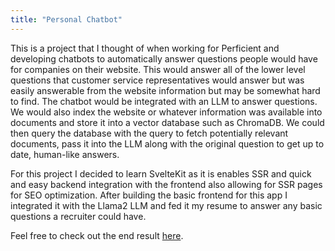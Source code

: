 ```yaml
---
title: "Personal Chatbot"
---
```


This is a project that I thought of when working for Perficient and developing chatbots to automatically answer questions people would have for companies on their website.
This would answer all of the lower level questions that customer service representatives would answer but was easily answerable from the website information but may be somewhat hard to find.
The chatbot would be integrated with an LLM to answer questions.
We would also index the website or whatever information was available into documents and store it into a vector database such as ChromaDB.
We could then query the database with the query to fetch potentially relevant documents, pass it into the LLM along with the original question to get up to date, human-like answers.

For this project I decided to learn SvelteKit as it is enables SSR and quick and easy backend integration with the frontend also allowing for SSR pages for SEO optimization.
After building the basic frontend for this app I integrated it with the Llama2 LLM and fed it my resume to answer any basic questions a recruiter could have.

Feel free to check out the end result [here](https://portfolio-chatbot-gi2e6smr4a-uc.a.run.app).